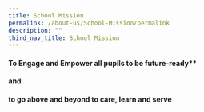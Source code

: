 ```yaml
---
title: School Mission
permalink: /about-us/School-Mission/permalink
description: ""
third_nav_title: School Mission
---
```


#### **To Engage and Empower** all pupils to be future-ready**
#### **and**
#### **to go above and beyond to care, learn and serve**